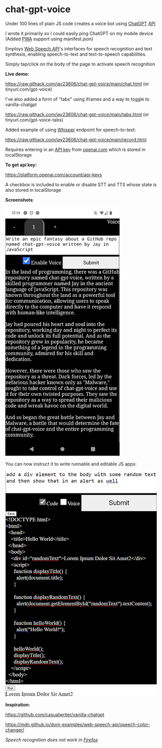 # chat-gpt-voice

Under 100 lines of plain JS code creates a voice bot using [ChatGPT](https://chat.openai.com "ChatGPT is an artificial-intelligence (AI) chatbot developed by OpenAI and launched in November 2022. It is built on top of OpenAI's GPT-3.5 and GPT-4 families of large language models (LLMs) and has been fine-tuned (an approach to transfer learning) using both supervised and reinforcement learning techniques.") [API](https://platform.openai.com/docs/api-reference/chat "gpt-3.5-turbo, is the same model used in the ChatGPT product. It is priced at $0.002 per 1k tokens, which is 10x cheaper than our existing GPT-3.5 models. It’s also our best model for many non-chat use cases—we’ve seen early testers migrate from text-davinci-003 to gpt-3.5-turbo with only a small amount of adjustment needed to their prompts.")

I wrote it primarily so I could easily ping ChatGPT on my mobile device (Added [PWA](https://en.wikipedia.org/wiki/Progressive_web_app "A progressive web application (PWA), or progressive web app, is a type of application software delivered through the web, built using common web technologies including HTML, CSS, JavaScript, and WebAssembly. It is intended to work on any platform with a standards-compliant browser, including desktop and mobile devices.") support using manifest.json)

Employs [Web Speech API](https://developer.mozilla.org/en-US/docs/Web/API/Web_Speech_API "The Web Speech API enables you to incorporate voice data into web apps. The Web Speech API has two parts: SpeechSynthesis (Text-to-Speech), and SpeechRecognition (Asynchronous Speech Recognition.)")'s interfaces for speech recognition and text synthesis, enabling speech-to-text and text-to-speech capabilities.

Simply tap/click on the body of the page to activate speech recognition

<strong>Live demo:</strong>

https://raw.githack.com/jay23606/chat-gpt-voice/main/chat.html (or tinyurl.com/gpt-voice)

I've also added a form of "tabs" using iframes and a way to toggle to vanilla-chatgpt

https://raw.githack.com/jay23606/chat-gpt-voice/main/tabs.html (or tinyurl.com/gpt-voice-tabs)

Added example of using [Whisper](https://platform.openai.com/docs/api-reference/audio) endpoint for speech-to-text:

https://raw.githack.com/jay23606/chat-gpt-voice/main/record.html

Requires entering in an [API key](https://platform.openai.com/account/api-keys "An API key is a unique code generated by a service provider that allows access to their application programming interface (API). It is essentially a secret access code that helps the API provider identify and authenticate the user or application making the API request. It is commonly used by developers to access and use services and data provided by web-based applications and services. The API key is usually required to be included in the header or query string of the API request to allow access to the requested API resources.") from [openai.com](https://chat.openai.com "Navigate to ChatGPT") which is stored in localStorage 

<strong>To get api key:</strong>

https://platform.openai.com/account/api-keys

A checkbox is included to enable or disable STT and TTS whose state is also stored in localStorage

<strong>Screenshots</strong>:


![screenshot](screenshot.png)

You can now instruct it to write runnable and editable JS apps:

![screenshot](screenshot2.png)

<strong>Inspiration:</strong>

https://github.com/casualwriter/vanilla-chatgpt

https://mdn.github.io/dom-examples/web-speech-api/speech-color-changer/

<i>Speech recognition does not work in [Firefox](https://developer.mozilla.org/en-US/docs/Web/API/Web_Speech_API#browser_compatibility)</i>



